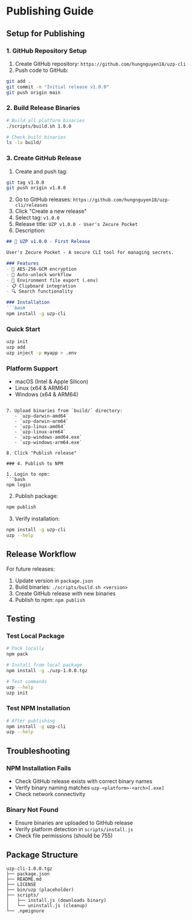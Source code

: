 # Publishing Guide

## Setup for Publishing

### 1. GitHub Repository Setup

1. Create GitHub repository: `https://github.com/hungnguyen18/uzp-cli`
2. Push code to GitHub:
```bash
git add .
git commit -m "Initial release v1.0.0"
git push origin main
```

### 2. Build Release Binaries

```bash
# Build all platform binaries
./scripts/build.sh 1.0.0

# Check built binaries
ls -la build/
```

### 3. Create GitHub Release

1. Create and push tag:
```bash
git tag v1.0.0
git push origin v1.0.0
```

2. Go to GitHub releases: `https://github.com/hungnguyen18/uzp-cli/releases`
3. Click "Create a new release"
4. Select tag: `v1.0.0`
5. Release title: `UZP v1.0.0 - User's Zecure Pocket`
6. Description:
```markdown
## 🚀 UZP v1.0.0 - First Release

User's Zecure Pocket - A secure CLI tool for managing secrets.

### Features
- 🔐 AES-256-GCM encryption
- 🔄 Auto-unlock workflow
- 📄 Environment file export (.env)
- 📋 Clipboard integration
- 🔍 Search functionality

### Installation
```bash
npm install -g uzp-cli
```

### Quick Start
```bash
uzp init
uzp add
uzp inject -p myapp > .env
```

### Platform Support
- macOS (Intel & Apple Silicon)
- Linux (x64 & ARM64)
- Windows (x64 & ARM64)
```

7. Upload binaries from `build/` directory:
   - `uzp-darwin-amd64`
   - `uzp-darwin-arm64`
   - `uzp-linux-amd64`
   - `uzp-linux-arm64`
   - `uzp-windows-amd64.exe`
   - `uzp-windows-arm64.exe`

8. Click "Publish release"

### 4. Publish to NPM

1. Login to npm:
```bash
npm login
```

2. Publish package:
```bash
npm publish
```

3. Verify installation:
```bash
npm install -g uzp-cli
uzp --help
```

## Release Workflow

For future releases:

1. Update version in `package.json`
2. Build binaries: `./scripts/build.sh <version>`
3. Create GitHub release with new binaries
4. Publish to npm: `npm publish`

## Testing

### Test Local Package
```bash
# Pack locally
npm pack

# Install from local package
npm install -g ./uzp-1.0.0.tgz

# Test commands
uzp --help
uzp init
```

### Test NPM Installation
```bash
# After publishing
npm install -g uzp-cli
uzp --help
```

## Troubleshooting

### NPM Installation Fails
- Check GitHub release exists with correct binary names
- Verify binary naming matches `uzp-<platform>-<arch>[.exe]`
- Check network connectivity

### Binary Not Found
- Ensure binaries are uploaded to GitHub release
- Verify platform detection in `scripts/install.js`
- Check file permissions (should be 755)

## Package Structure

```
uzp-cli-1.0.0.tgz
├── package.json
├── README.md
├── LICENSE
├── bin/uzp (placeholder)
├── scripts/
│   ├── install.js (downloads binary)
│   └── uninstall.js (cleanup)
└── .npmignore
``` 